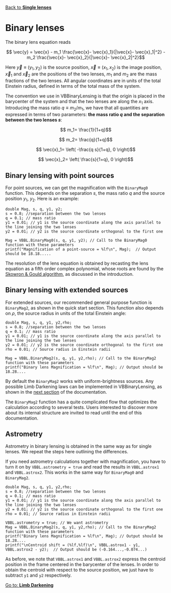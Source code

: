 [Back to **Single lenses**](SingleLenses.md)


# Binary lenses

The binary lens equation reads

$$ \vec{y} = \vec{x} - m_1 \frac{\vec{x}- \vec{x}_1}{|\vec{x}- \vec{x}_1|^2} - m_2 \frac{\vec{x}- \vec{x}_2}{|\vec{x}- \vec{x}_2|^2}$$

Here $\vec{y}\equiv (y_1,y_2)$ is the source position, $\vec{x}\equiv (x_1,x_2)$ is the image position, $\vec{x}_1$ and $\vec{x}_2$ are the positions of the two lenses, $m_1$ and $m_2$ are the mass fractions of the two lenses. All angular coordinates are in units of the total Einstein radius, defined in terms of the total mass of the system.

The convention we use in VBBinaryLensing is that the origin is placed in the barycenter of the system and that the two lenses are along the $x_1$ axis. Introducing the mass ratio $q\equiv m_2/m_1$, we have that all quantities are expressed in terms of two parameters: **the mass ratio $q$ and the separation between the two lenses $s$**:

$$ m_1= \frac{1}{1+q}$$

$$ m_2= \frac{q}{1+q}$$

$$ \vec{x}_1= \left( -\frac{q s}{1+q}, 0 \right)$$

$$ \vec{x}_2= \left( \frac{s}{1+q}, 0 \right)$$

## Binary lensing with point sources

For point sources, we can get the magnification with the `BinaryMag0` function. This depends on the separation $s$, the mass ratio $q$ and the source position $y_1$, $y_2$. Here is an example:

```
double Mag, s, q, y1, y2;
s = 0.8; //separation between the two lenses
q = 0.1; // mass ratio
y1 = 0.01; // y1 is the source coordinate along the axis parallel to the line joining the two lenses 
y2 = 0.01; // y2 is the source coordinate orthogonal to the first one

Mag = VBBL.BinaryMag0(s, q, y1, y2); // Call to the BinaryMag0 function with these parameters
printf("Magnification of a point-source = %lf\n", Mag);  // Output should be 18.18.....
```

The resolution of the lens equation is obtained by recasting the lens equation as a fifth order complex polynomial, whose roots are found by the [Skowron & Gould algorithm](http://www.astrouw.edu.pl/~jskowron/cmplx_roots_sg/), as discussed in the introduction.

## Binary lensing with extended sources

For extended sources, our recommended general purpose function is `BinaryMag2`, as shown in the quick start section. This function also depends on $\rho$, the source radius in units of the total Einstein angle:

```
double Mag, s, q, y1, y2,rho;
s = 0.8; //separation between the two lenses
q = 0.1; // mass ratio
y1 = 0.01; // y1 is the source coordinate along the axis parallel to the line joining the two lenses 
y2 = 0.01; // y2 is the source coordinate orthogonal to the first one
rho = 0.01; // Source radius in Einstein radii

Mag = VBBL.BinaryMag2(s, q, y1, y2,rho); // Call to the BinaryMag2 function with these parameters
printf("Binary lens Magnification = %lf\n", Mag); // Output should be 18.28....
```

By default the `BinaryMag2` works with uniform-brightness sources. Any possible Limb Darkening laws can be implemented in VBBinaryLensing, as shown in the [next section](LimbDarkening.md) of the documentation.

The `BinaryMag2` function has a quite complicated flow that optimizes the calculation according to several tests. Users interested to discover more about its internal structure are invited to read until the end of this documentation.

## Astrometry

Astrometry in binary lensing is obtained in the same way as for single lenses. We repeat the steps here outlining the differences.

If you need astrometry calculations together with magnification, you have to turn it on by ```VBBL.astrometry = true``` and read the results in ```VBBL.astrox1``` and ```VBBL.astrox2```. This works in the same way for ```BinaryMag0``` and ```BinaryMag2```.

```
double Mag, s, q, y1, y2,rho;
s = 0.8; //separation between the two lenses
q = 0.1; // mass ratio
y1 = 0.01; // y1 is the source coordinate along the axis parallel to the line joining the two lenses 
y2 = 0.01; // y2 is the source coordinate orthogonal to the first one
rho = 0.01; // Source radius in Einstein radii

VBBL.astrometry = true; // We want astrometry
Mag = VBBL.BinaryMag2(s, q, y1, y2,rho); // Call to the BinaryMag2 function with these parameters
printf("Binary lens Magnification = %lf\n", Mag); // Output should be 18.28....
printf("\nCentroid shift = (%lf,%lf)\n", VBBL.astrox1 - y1, VBBL.astrox2 - y2);  // Output should be (-0.164...,-0.074...)
```

As before, we note that ```VBBL.astrox1``` and ```VBBL.astrox2``` express the centroid position in the frame centered in the barycenter of the lenses. In order to obtain the centroid with respect to the source position, we just have to subtract `y1` and `y2` respectively.

[Go to: **Limb Darkening**](LimbDarkening.md)
